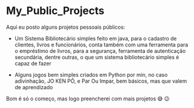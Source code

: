 # My_Public_Projects
 Aqui eu posto alguns projetos pessoais públicos:
* Um Sistema Bibliotecário simples feito em java, para o cadastro de clientes, livros e funcionários, conta também com uma ferramenta para o empréstimo de livros, para a segurança, ferramenta de autenticação secundária, dentre outras, o que um sistema bibliotecário simples é capaz de fazer

* Alguns jogos bem simples criados em Python por min, no caso adivinhação, JO KEN PÔ, e Par Ou Impar, bem básicos, mas que valem de aprendizado

Bom é só o começo, mas logo preencherei com mais projetos 😅 😉

